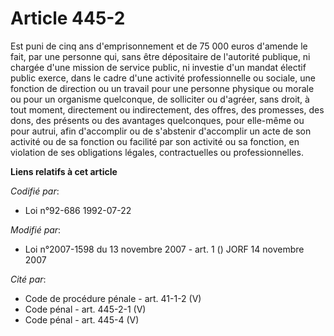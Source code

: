 # Article 445-2

Est puni de cinq ans d'emprisonnement et de 75 000 euros d'amende le fait, par une personne qui, sans être dépositaire de
l'autorité publique, ni chargée d'une mission de service public, ni investie d'un mandat électif public exerce, dans le cadre
d'une activité professionnelle ou sociale, une fonction de direction ou un travail pour une personne physique ou morale ou
pour un organisme quelconque, de solliciter ou d'agréer, sans droit, à tout moment, directement ou indirectement, des offres,
des promesses, des dons, des présents ou des avantages quelconques, pour elle-même ou pour autrui, afin d'accomplir ou de
s'abstenir d'accomplir un acte de son activité ou de sa fonction ou facilité par son activité ou sa fonction, en violation de
ses obligations légales, contractuelles ou professionnelles.

**Liens relatifs à cet article**

_Codifié par_:

  - Loi n°92-686 1992-07-22

_Modifié par_:

  - Loi n°2007-1598 du 13 novembre 2007 - art. 1 () JORF 14 novembre 2007

_Cité par_:

  - Code de procédure pénale - art. 41-1-2 (V)
  - Code pénal - art. 445-2-1 (V)
  - Code pénal - art. 445-4 (V)
